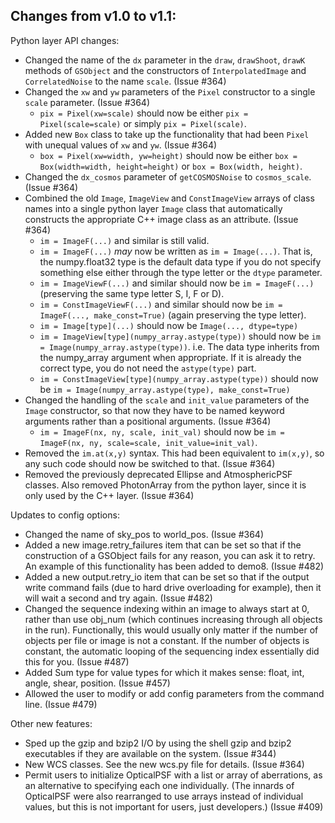 Changes from v1.0 to v1.1:
--------------------------

Python layer API changes:

* Changed the name of the `dx` parameter in the `draw`, `drawShoot`, `drawK`
  methods of `GSObject` and the constructors of `InterpolatedImage` and
  `CorrelatedNoise` to the name `scale`. (Issue #364)
* Changed the `xw` and `yw` parameters of the `Pixel` constructor to a
  single `scale` parameter. (Issue #364)
  * `pix = Pixel(xw=scale)` should now be either `pix = Pixel(scale=scale)`
    or simply `pix = Pixel(scale)`.
* Added new `Box` class to take up the functionality that had been `Pixel` 
  with unequal values of `xw` and `yw`. (Issue #364)
  * `box = Pixel(xw=width, yw=height)` should now be either
    `box = Box(width=width, height=height)` or `box = Box(width, height)`.
* Changed the `dx_cosmos` parameter of `getCOSMOSNoise` to `cosmos_scale`.
  (Issue #364)
* Combined the old `Image`, `ImageView` and `ConstImageView` arrays of class 
  names into a single python layer `Image` class that automatically constructs
  the appropriate C++ image class as an attribute. (Issue #364)
  * `im = ImageF(...)` and similar is still valid.
  * `im = ImageF(...)` _may_ now be written as `im = Image(...)`.  That is,
    the numpy.float32 type is the default data type if you do not specify
    something else either through the type letter or the `dtype` parameter.
  * `im = ImageViewF(...)` and similar should now be `im = ImageF(...)`
    (preserving the same type letter S, I, F or D).
  * `im = ConstImageViewF(...)` and similar should now be 
    `im = ImageF(..., make_const=True)` (again preserving the type letter).
  * `im = Image[type](...)` should now be `Image(..., dtype=type)`
  * `im = ImageView[type](numpy_array.astype(type))` should now be 
     `im = Image(numpy_array.astype(type))`.  i.e. The data type inherits
     from the numpy_array argument when appropriate.  If it is already
     the correct type, you do not need the `astype(type)` part.
  * `im = ConstImageView[type](numpy_array.astype(type))` should now be 
    `im = Image(numpy_array.astype(type), make_const=True)`
* Changed the handling of the `scale` and `init_value` parameters of the 
  `Image` constructor, so that now they have to be named keyword arguments
  rather than a positional arguments. (Issue #364)
  * `im = ImageF(nx, ny, scale, init_val)` should now be 
    `im = ImageF(nx, ny, scale=scale, init_value=init_val)`.
* Removed the `im.at(x,y)` syntax.  This had been equivalent to `im(x,y)`, 
  so any such code should now be switched to that. (Issue #364)
* Removed the previously deprecated Ellipse and AtmosphericPSF classes.
  Also removed PhotonArray from the python layer, since it is only used
  by the C++ layer.  (Issue #364)

Updates to config options:

* Changed the name of sky_pos to world_pos. (Issue #364)
* Added a new image.retry_failures item that can be set so that if the 
  construction of a GSObject fails for any reason, you can ask it to retry.
  An example of this functionality has been added to demo8. (Issue #482)
* Added a new output.retry_io item that can be set so that if the output write 
  command fails (due to hard drive overloading for example), then it will wait 
  a second and try again. (Issue #482)
* Changed the sequence indexing within an image to always start at 0, rather 
  than use obj_num (which continues increasing through all objects in the run).
  Functionally, this would usually only matter if the number of objects per
  file or image is not a constant.  If the number of objects is constant, the 
  automatic looping of the sequencing index essentially did this for you.
  (Issue #487)
* Added Sum type for value types for which it makes sense: float, int, angle,
  shear, position. (Issue #457)
* Allowed the user to modify or add config parameters from the command line. 
  (Issue #479)

Other new features:

* Sped up the gzip and bzip2 I/O by using the shell gzip and bzip2 executables
  if they are available on the system. (Issue #344)
* New WCS classes.  See the new wcs.py file for details. (Issue #364)
* Permit users to initialize OpticalPSF with a list or array of aberrations,
  as an alternative to specifying each one individually.  (The innards of 
  OpticalPSF were also rearranged to use arrays instead of individual values, 
  but this is not important for users, just developers.) (Issue #409)

